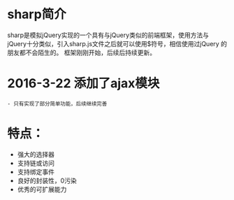 # sharp简介
  sharp是模拟jQuery实现的一个具有与jQuery类似的前端框架，使用方法与jQuery十分类似，引入sharp.js文件之后就可以使用$符号，相信使用过jQuery
  的朋友都不会陌生的。
  框架刚刚开始，后续后持续更新。
# 2016-3-22 添加了ajax模块
    - 只有实现了部分简单功能，后续继续完善
# 特点：
  - 强大的选择器
  - 支持链或访问
  - 支持绑定事件
  - 良好的封装性，0污染
  - 优秀的可扩展能力

